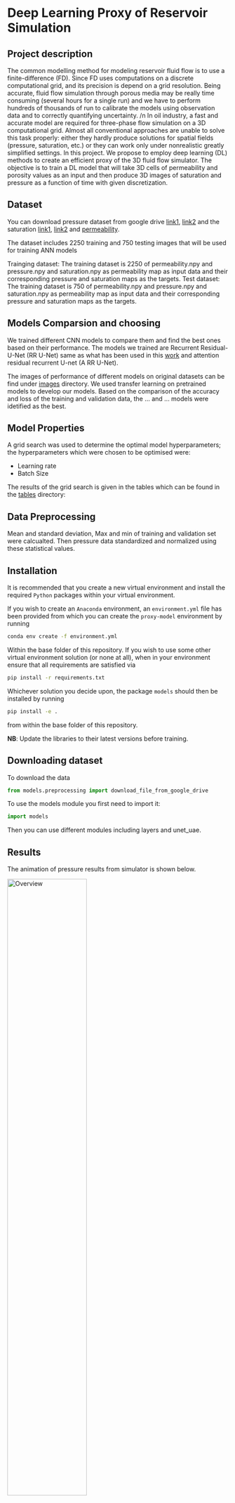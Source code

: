# Deep Learning Proxy of Reservoir Simulation

## Project description
The common modelling method for modeling reservoir fluid flow is to use a finite-difference (FD). Since FD uses computations on a discrete computational grid, and its precision is depend on a grid resolution. Being accurate, fluid flow simulation through porous media may be really time consuming (several hours for a single run) and we have to perform hundreds of thousands of run to calibrate the models using observation data and to correctly quantifying uncertainty.
/n
In oil industry, a fast and accurate model are required for three-phase flow simulation on a 3D computational grid. Almost all conventional approaches are unable to solve this task properly: either they hardly produce solutions for spatial fields (pressure, saturation, etc.) or they can work only under nonrealistic greatly simplified settings. In this project. 
We propose to employ deep learning (DL) methods to create an efficient proxy of the 3D fluid flow simulator. The objective is to train a DL model that will take 3D cells of permeability and porosity values as an input and then produce 3D images of saturation and pressure as a function of time with given discretization.

## Dataset
You can download  pressure dataset from google drive [link1](https://drive.google.com/file/d/1ngjOd_SPuD5NVDLbc06CQyAxKdZaB6ve/view?usp=sharing), [link2](https://drive.google.com/file/d/1fYA8LaNqnSPlwjGFKD69mKKOnmbVY5o7/view?usp=sharing) and the saturation [link1](https://drive.google.com/file/d/1sheRgkImbdhLQdz-xL9YnzA9Aib4acCG/view?usp=sharing), [link2](https://drive.google.com/file/d/1uD8x6S8UTKDcdDkXYrHfeGM-EjmASkNp/view?usp=sharing) and [permeability](https://drive.google.com/file/d/1hB4HyjT4k1q0Dqq3l2i66VXVw_Nf-vLc/view?usp=sharing).


The dataset includes 2250 training and 750 testing images that will be used for training ANN models

 Trainging dataset:
    The training dataset is 2250 of permeability.npy and pressure.npy and saturation.npy as permeability map as input data and their corresponding pressure and saturation maps as the     targets. 
 Test dataset:
    The training dataset is 750 of permeability.npy and pressure.npy and saturation.npy as permeability map as input data and their corresponding pressure and saturation maps as the targets.

## Models Comparsion and choosing

We trained different CNN models to compare them and find the best ones based on their performance. The models we trained are Recurrent Residual-U-Net (RR U-Net) same as what has been used in this [work](https://github.com/soloist96/2D-recurrent-R-U-Net-surrogate-for-dynamic-flows) and attention residual recurrent U-net (A RR U-Net).

The images of performance of different models on original datasets can be find under [images](https://github.com/acse-srm3018/DeeplearningProxy/tree/main/images) directory. We used transfer learning on pretrained models to develop our models. Based on the comparison of the accuracy and loss of the training and validation data, the ... and ... models were idetified as the best.

## Model Properties 

A grid search was used to determine the optimal model hyperparameters; the hyperparameters which were chosen to be optimised were:
- Learning rate
- Batch Size

The results of the grid search is given in the tables which can be found in the [tables](https://github.com/acse-2020/acse-4-x-ray-classification-inception/tree/main/tables) directory:
        
## Data Preprocessing

Mean and standard deviation, Max and min of training and validation set were calcualted. Then pressure data standardized and normalized using these statistical values.
            

## Installation

It is recommended that you create a new virtual environment and install the required `Python` packages
within your virtual environment.

If you wish to create an `Anaconda` environment, an `environment.yml` file has
been provided from which you can create the `proxy-model` environment
by running
```bash
conda env create -f environment.yml
```
Within the base folder of this repository. If you wish to use some other virtual environment solution (or none at all),
when in your environment ensure that all requirements are satisfied via
```bash
pip install -r requirements.txt
```

Whichever solution you decide upon, the package `models` should then be installed
by running
```bash
pip install -e .
```
from within the base folder of this repository.

**NB**: Update the libraries to their latest versions before training.


## Downloading dataset

To download the data

```python
from models.preprocessing import download_file_from_google_drive
```

To use the models module you first need to import it:

```python
import models
```
Then you can use different modules including layers and unet_uae.

## Results

The animation of pressure results from simulator is shown below.

<img src="https://github.com/acse-srm3018/DeeplearningProxy/blob/main/animation/animation_pressure_true_simulator.gif" alt="Overview" width="60%" height="60%"></a>

and the attention map from Attention RR U-Net model for different time from 90 days after production until 1800 days.

<img src="https://github.com/acse-srm3018/DeeplearningProxy/blob/main/animation/animation_pressure_attention_pred.gif" alt="overview" width="60%" height="60%"></a>

and saturation map animation

<img src="https://github.com/acse-srm3018/DeeplearningProxy/blob/main/animation/animation_saturation.gif" alt="overview" width="60%" height="60%"></a>

## Unit testing

To run the unit test suite
```
python tests.py
```

## Documentation

To generate the documentation (in html format)
```
python -m sphinx docs html
```

See the `docs` directory for the preliminary documentation provided that you should add to.

Also the pdf file of report placed in [report](https://github.com/acse-srm3018/DeeplearningProxy/blob/main/SeyedehRahaMoosavi_ACSE9_FinalReport.pdf) file.


## More information

For more information on the project specfication, see the [notebooks](https://github.com/acse-srm3018/DeeplearningProxy/tree/main/Notebooks) directory.
For use the saved models with 10 time steps, you can use:
- RR U-Net for pressure model can be found in this [saved pressure RR U-Net model](https://drive.google.com/file/d/1KIqCAb0x7xoZmTSg0MlSYRPbXPSilWVF/view?usp=sharing).
- A RR U-Net for pressure model can be found in this [saved pressure A RR U-Net model](https://drive.google.com/file/d/1hgLPrv5yL9yn8MHt0BnQQQCBAXCRlRbv/view?usp=sharing).
- RR U-Net for saturation model can be found in this [saved saturation RR U-Net model](https://drive.google.com/file/d/1WWsKbKtlaxjGHTNZiAbLucjvrIiMgWSE/view?usp=sharing).
- A RR U-Net for saturation model can be found in this [saved  saturation A RR U-Net model](https://drive.google.com/file/d/1Ph8zCWKTWR2q339V44PINRVvrxkSGb4d/view?usp=sharing).


## Further investigation

- Investigating performance of model and choose model based training and test run time

## References

* Heinrich, M.P., Stille, M. and Buzug, T.M., 2018. Residual U-net convolutional neural network architecture for low-dose CT denoising. Current Directions in Biomedical Engineering, 4(1), pp.297-300.
* Alom, M.Z., Yakopcic, C., Hasan, M., Taha, T.M. and Asari, V.K., 2019. Recurrent residual U-Net for medical image segmentation. Journal of Medical Imaging, 6(1), p.014006.
* Azad, R., Asadi-Aghbolaghi, M., Fathy, M. and Escalera, S., 2019. Bi-directional ConvLSTM U-Net with densley connected convolutions. In Proceedings of the IEEE/CVF International Conference on Computer Vision Workshops (pp. 0-0).
* Jin, Z. L., Liu, Y. & Durlofsky, L. J. (2019), ‘Deep-learning-based reduced-order modeling for subsurface flow simulation’, arXiv preprint arXiv:1906.03729.
